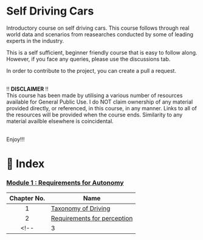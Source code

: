 # Self Driving Cars

Introductory course on self driving cars. This course follows through real world data and scenarios from reasearches conducted by some of leading experts in the industry. 

This is a self sufficient, beginner friendly course that is easy to follow along. However, if you face any queries, please use the discussions tab.

In order to contribute to the project, you can create a pull a request.
<br>
<br>

‼️ **DISCLAIMER** ‼️<br>
This course has been made by utilising a various number of resources available for General Public Use. I do NOT claim ownership of any material provided directly, or referenced, in this course, in any manner. Links to all of the resources will be provided when the course ends. Similarity to any material availble elsewhere is coincidental.
<br>
<br>

Enjoy!!!

# 💢 Index
### [Module 1 : Requirements for Autonomy](#-module-1--taxonomy-of-driving)
|  Chapter No. | Name      |
|:-----:|---------------|
|  1  | [Taxonomy of Driving]() |
|  2  | [Requirements for perception]() |
<!-- |  3  | [Driving decisions and actions]() | -->

<br>

<!-- ### [Module 2 : Self Driving Hardware and Software Architectures]()
|  Chapter No. | Name      |
|:-----:|---------------|
|  1  | [Sensors and computing hardware]() |
|  2  | [Hardware configuration design]() |
|  3  | [Software architecture]() |
|  4  | [Environment representation]() | -->

<br>
